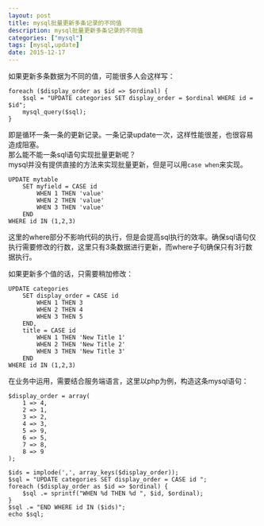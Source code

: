 ```yaml
---
layout: post
title: mysql批量更新多条记录的不同值
description: mysql批量更新多条记录的不同值
categories: ["mysql"]
tags: [mysql,update]
date: 2015-12-17
---
```


如果更新多条数据为不同的值，可能很多人会这样写：

    foreach ($display_order as $id => $ordinal) {
        $sql = "UPDATE categories SET display_order = $ordinal WHERE id = $id";
        mysql_query($sql);
    }

即是循环一条一条的更新记录。一条记录update一次，这样性能很差，也很容易造成阻塞。  
那么能不能一条sql语句实现批量更新呢？  
mysql并没有提供直接的方法来实现批量更新，但是可以用`case when`来实现。

    UPDATE mytable
        SET myfield = CASE id
            WHEN 1 THEN 'value'
            WHEN 2 THEN 'value'
            WHEN 3 THEN 'value'
        END
    WHERE id IN (1,2,3)

<!-- more -->
这里的where部分不影响代码的执行，但是会提高sql执行的效率。确保sql语句仅执行需要修改的行数，这里只有3条数据进行更新，而where子句确保只有3行数据执行。  

如果更新多个值的话，只需要稍加修改： 

    UPDATE categories
        SET display_order = CASE id
            WHEN 1 THEN 3
            WHEN 2 THEN 4
            WHEN 3 THEN 5
        END,
        title = CASE id
            WHEN 1 THEN 'New Title 1'
            WHEN 2 THEN 'New Title 2'
            WHEN 3 THEN 'New Title 3'
        END
    WHERE id IN (1,2,3)

在业务中运用，需要结合服务端语言，这里以php为例，构造这条mysql语句：

    $display_order = array(
        1 => 4,
        2 => 1,
        3 => 2,
        4 => 3,
        5 => 9,
        6 => 5,
        7 => 8,
        8 => 9
    );
     
    $ids = implode(',', array_keys($display_order));
    $sql = "UPDATE categories SET display_order = CASE id ";
    foreach ($display_order as $id => $ordinal) {
        $sql .= sprintf("WHEN %d THEN %d ", $id, $ordinal);
    }
    $sql .= "END WHERE id IN ($ids)";
    echo $sql; 
